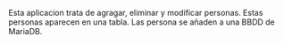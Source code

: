 Esta aplicacion trata de agragar, eliminar y modificar personas. Estas personas aparecen en una tabla.
Las persona se añaden a una BBDD de MariaDB.
